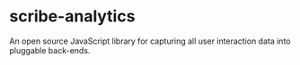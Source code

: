 scribe-analytics
================

An open source JavaScript library for capturing all user interaction data into pluggable back-ends.